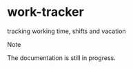 # work-tracker
 tracking working time, shifts and vacation

> [!NOTE]
> The documentation is still in progress.
